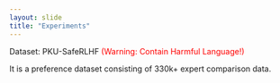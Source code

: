 ```yaml
---
layout: slide
title: "Experiments"
---
```


Dataset: PKU-SafeRLHF <span style="color: red;">(Warning: Contain Harmful Language!)</span>

It is a preference dataset consisting of 330k+ expert comparison data.






